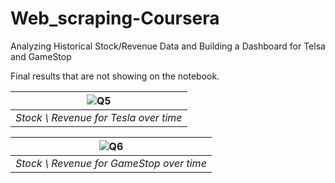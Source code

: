 # Web_scraping-Coursera
Analyzing Historical Stock/Revenue Data and Building a Dashboard for Telsa and GameStop


Final results that are not showing on the notebook.

| ![Q5](https://github.com/user-attachments/assets/942aa7ab-c79a-4327-b849-9f2a8546c430) | 
|:--:| 
| *Stock \ Revenue for Tesla over time* |

| ![Q6](https://github.com/user-attachments/assets/2c25812f-fc2b-4c6e-8c25-3dd978ff5052) | 
|:--:| 
| *Stock \ Revenue for GameStop over time* |

